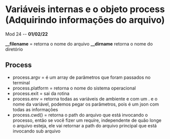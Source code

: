 # Variáveis internas e o objeto process (Adquirindo informações do arquivo)

Mod 24 -- **01/02/22**

**__filename** = retorna o nome do arquivo
**__dirname** retorna o nome do diretório

## Process

* process.argv =  é um array de parâmetros que foram passados no terminal
* process.platform = retorna o nome do sistema operacional
* process.exit = sai da rotina
* process.env = retorna todas as variáveis de ambiente e com um . e o nome da variável, podemos pegar os parâmetros, pois é um json com todas as informações
* process.cwd() = retorna o path do arquivo que está invocando o processo, então se você fizer um require, independente de quão longe o arquivo esteja, ele vai retornar a path do arquivo principal que está invocando sub arquivo
